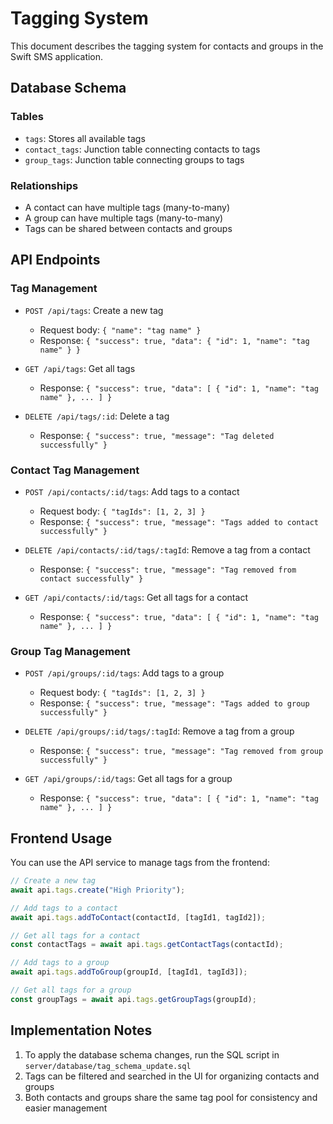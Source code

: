 # Tagging System

This document describes the tagging system for contacts and groups in the Swift SMS application.

## Database Schema

### Tables

- `tags`: Stores all available tags
- `contact_tags`: Junction table connecting contacts to tags
- `group_tags`: Junction table connecting groups to tags

### Relationships

- A contact can have multiple tags (many-to-many)
- A group can have multiple tags (many-to-many)
- Tags can be shared between contacts and groups

## API Endpoints

### Tag Management

- `POST /api/tags`: Create a new tag
  - Request body: `{ "name": "tag name" }`
  - Response: `{ "success": true, "data": { "id": 1, "name": "tag name" } }`

- `GET /api/tags`: Get all tags
  - Response: `{ "success": true, "data": [ { "id": 1, "name": "tag name" }, ... ] }`

- `DELETE /api/tags/:id`: Delete a tag
  - Response: `{ "success": true, "message": "Tag deleted successfully" }`

### Contact Tag Management

- `POST /api/contacts/:id/tags`: Add tags to a contact
  - Request body: `{ "tagIds": [1, 2, 3] }`
  - Response: `{ "success": true, "message": "Tags added to contact successfully" }`

- `DELETE /api/contacts/:id/tags/:tagId`: Remove a tag from a contact
  - Response: `{ "success": true, "message": "Tag removed from contact successfully" }`

- `GET /api/contacts/:id/tags`: Get all tags for a contact
  - Response: `{ "success": true, "data": [ { "id": 1, "name": "tag name" }, ... ] }`

### Group Tag Management

- `POST /api/groups/:id/tags`: Add tags to a group
  - Request body: `{ "tagIds": [1, 2, 3] }`
  - Response: `{ "success": true, "message": "Tags added to group successfully" }`

- `DELETE /api/groups/:id/tags/:tagId`: Remove a tag from a group
  - Response: `{ "success": true, "message": "Tag removed from group successfully" }`

- `GET /api/groups/:id/tags`: Get all tags for a group
  - Response: `{ "success": true, "data": [ { "id": 1, "name": "tag name" }, ... ] }`

## Frontend Usage

You can use the API service to manage tags from the frontend:

```javascript
// Create a new tag
await api.tags.create("High Priority");

// Add tags to a contact
await api.tags.addToContact(contactId, [tagId1, tagId2]);

// Get all tags for a contact
const contactTags = await api.tags.getContactTags(contactId);

// Add tags to a group
await api.tags.addToGroup(groupId, [tagId1, tagId3]);

// Get all tags for a group
const groupTags = await api.tags.getGroupTags(groupId);
```

## Implementation Notes

1. To apply the database schema changes, run the SQL script in `server/database/tag_schema_update.sql`
2. Tags can be filtered and searched in the UI for organizing contacts and groups
3. Both contacts and groups share the same tag pool for consistency and easier management 